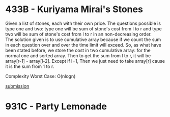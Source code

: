 # 433B - Kuriyama Mirai's Stones  

Given a list of stones, each with their own price. The questions possible is type one and two: type one will be sum of stone's cost from l to r and type two will be sum of stone's cost from l to r in an non-decreasing order.  
The solution given is to use cumulative array because if we count the sum in each question over and over the time limit will exceed. So, as what have been stated before, we store the cost in two cumulative array: for the normal one and sorted array. Then to get the sum from l to r, it will be array[r-1] - array[l-2]. Except if l=1, Then we just need to take array[r] cause it is the sum from 1 to r.  

Complexity Worst Case: O(nlogn)  

[submission](http://codeforces.com/contest/433/submission/45120368)  

# 931C - Party Lemonade  


